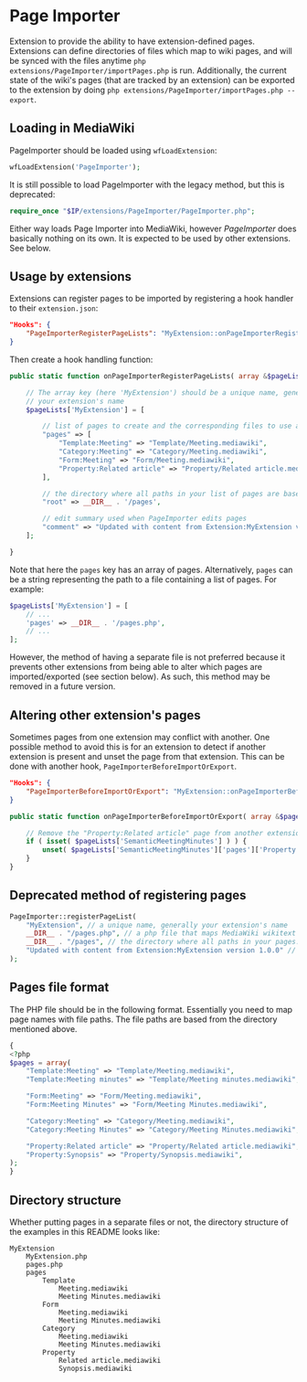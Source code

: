 Page Importer
=============

Extension to provide the ability to have extension-defined pages. Extensions can define directories of files which map to wiki pages, and will be synced with the files anytime `php extensions/PageImporter/importPages.php` is run. Additionally, the current state of the wiki's pages (that are tracked by an extension) can be exported to the extension by doing `php extensions/PageImporter/importPages.php --export`.

## Loading in MediaWiki

PageImporter should be loaded using `wfLoadExtension`:

```php
wfLoadExtension('PageImporter');
```

It is still possible to load PageImporter with the legacy method, but this is deprecated:

```php
require_once "$IP/extensions/PageImporter/PageImporter.php";
```

Either way loads Page Importer into MediaWiki, however *PageImporter* does basically nothing on its own. It is expected to be used by other extensions. See below.

## Usage by extensions

Extensions can register pages to be imported by registering a hook handler to their `extension.json`:

```json
"Hooks": {
	"PageImporterRegisterPageLists": "MyExtension::onPageImporterRegisterPageLists"
}
```

Then create a hook handling function:

```php
public static function onPageImporterRegisterPageLists( array &$pageLists ) {

	// The array key (here 'MyExtension') should be a unique name, generally
	// your extension's name
	$pageLists['MyExtension'] = [

		// list of pages to create and the corresponding files to use as content
		"pages" => [
			"Template:Meeting" => "Template/Meeting.mediawiki",
			"Category:Meeting" => "Category/Meeting.mediawiki",
			"Form:Meeting" => "Form/Meeting.mediawiki",
			"Property:Related article" => "Property/Related article.mediawiki",
		],

		// the directory where all paths in your list of pages are based from
		"root" => __DIR__ . '/pages',

		// edit summary used when PageImporter edits pages
		"comment" => "Updated with content from Extension:MyExtension version 1.0.0"
	];

}
```

Note that here the `pages` key has an array of pages. Alternatively, `pages` can be a string representing the path to a file containing a list of pages. For example:

```php
$pageLists['MyExtension'] = [
	// ...
	'pages' => __DIR__ . '/pages.php',
	// ...
];
```

However, the method of having a separate file is not preferred because it prevents other extensions from being able to alter which pages are imported/exported (see section below). As such, this method may be removed in a future version.

## Altering other extension's pages

Sometimes pages from one extension may conflict with another. One possible method to avoid this is for an extension to detect if another extension is present and unset the page from that extension. This can be done with another hook, `PageImporterBeforeImportOrExport`.

```json
"Hooks": {
	"PageImporterBeforeImportOrExport": "MyExtension::onPageImporterBeforeImportOrExport"
}
```

```php
public static function onPageImporterBeforeImportOrExport( array &$pageLists ) {

	// Remove the "Property:Related article" page from another extension
	if ( isset( $pageLists['SemanticMeetingMinutes'] ) ) {
		unset( $pageLists['SemanticMeetingMinutes']['pages']['Property:Related article'] );
	}
}
```

## Deprecated method of registering pages

```php
PageImporter::registerPageList(
	"MyExtension", // a unique name, generally your extension's name
	__DIR__ . "/pages.php", // a php file that maps MediaWiki wikitext files to wiki pages
	__DIR__ . "/pages", // the directory where all paths in your pages.php file are based from
	"Updated with content from Extension:MyExtension version 1.0.0" // edit summary
);
```

## Pages file format

The PHP file should be in the following format. Essentially you need to map page names with file paths. The file paths are based from the directory mentioned above.

```php
{
<?php
$pages = array(
	"Template:Meeting" => "Template/Meeting.mediawiki",
	"Template:Meeting minutes" => "Template/Meeting minutes.mediawiki",

	"Form:Meeting" => "Form/Meeting.mediawiki",
	"Form:Meeting Minutes" => "Form/Meeting Minutes.mediawiki",

	"Category:Meeting" => "Category/Meeting.mediawiki",
	"Category:Meeting Minutes" => "Category/Meeting Minutes.mediawiki",

	"Property:Related article" => "Property/Related article.mediawiki",
	"Property:Synopsis" => "Property/Synopsis.mediawiki",
);
}
```

## Directory structure

Whether putting pages in a separate files or not, the directory structure of the examples in this README looks like:

```
MyExtension
	MyExtension.php
	pages.php
	pages
		Template
			Meeting.mediawiki
			Meeting Minutes.mediawiki
		Form
			Meeting.mediawiki
			Meeting Minutes.mediawiki
		Category
			Meeting.mediawiki
			Meeting Minutes.mediawiki
		Property
			Related article.mediawiki
			Synopsis.mediawiki
```
